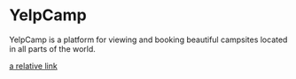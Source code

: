 # YelpCamp
YelpCamp is a platform for viewing and booking beautiful campsites located in all parts of the world. 

[a relative link](app.js)
